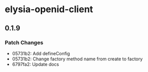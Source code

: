 # elysia-openid-client

## 0.1.9

### Patch Changes

- 05731b2: Add defineConfig
- 05731b2: Change factory method name from create to factory
- 6797fa2: Update docs
